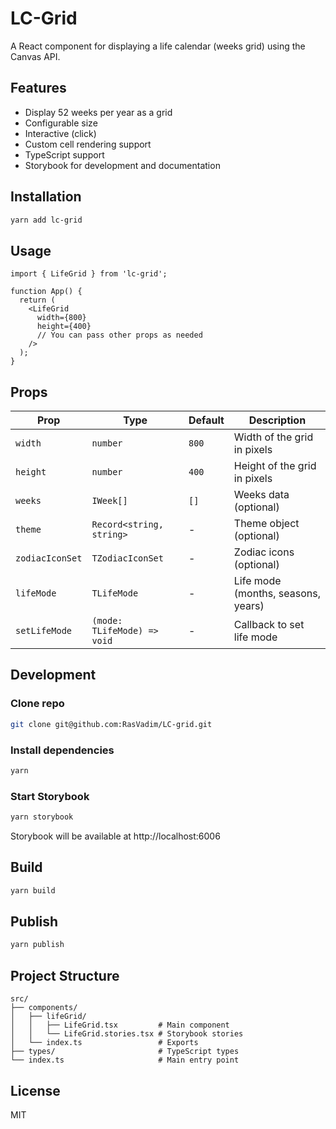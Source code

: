 # LC-Grid

A React component for displaying a life calendar (weeks grid) using the Canvas API.

## Features

- Display 52 weeks per year as a grid
- Configurable size
- Interactive (click)
- Custom cell rendering support
- TypeScript support
- Storybook for development and documentation

## Installation

```bash
yarn add lc-grid
```

## Usage

```tsx
import { LifeGrid } from 'lc-grid';

function App() {
  return (
    <LifeGrid
      width={800}
      height={400}
      // You can pass other props as needed
    />
  );
}
```

## Props

| Prop            | Type                        | Default   | Description                        |
|-----------------|-----------------------------|-----------|------------------------------------|
| `width`         | `number`                    | `800`     | Width of the grid in pixels        |
| `height`        | `number`                    | `400`     | Height of the grid in pixels       |
| `weeks`         | `IWeek[]`                   | `[]`      | Weeks data (optional)              |
| `theme`         | `Record<string, string>`    | -         | Theme object (optional)            |
| `zodiacIconSet` | `TZodiacIconSet`            | -         | Zodiac icons (optional)            |
| `lifeMode`      | `TLifeMode`                 | -         | Life mode (months, seasons, years) |
| `setLifeMode`   | `(mode: TLifeMode) => void` | -         | Callback to set life mode          |



## Development

### Clone repo

```bash
git clone git@github.com:RasVadim/LC-grid.git 
```

### Install dependencies

```bash
yarn 
```

### Start Storybook

```bash
yarn storybook
```

Storybook will be available at http://localhost:6006

## Build

```bash
yarn build
```

## Publish

```bash
yarn publish
```

## Project Structure

```
src/
├── components/
│   ├── lifeGrid/
│   │   ├── LifeGrid.tsx         # Main component
│   │   └── LifeGrid.stories.tsx # Storybook stories
│   └── index.ts                 # Exports
├── types/                       # TypeScript types
└── index.ts                     # Main entry point
```

## License

MIT
